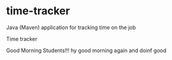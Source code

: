 # time-tracker
Java (Maven) application for tracking time on the job

Time tracker

Good Morning Students!!!
hy good morning again and doinf good
